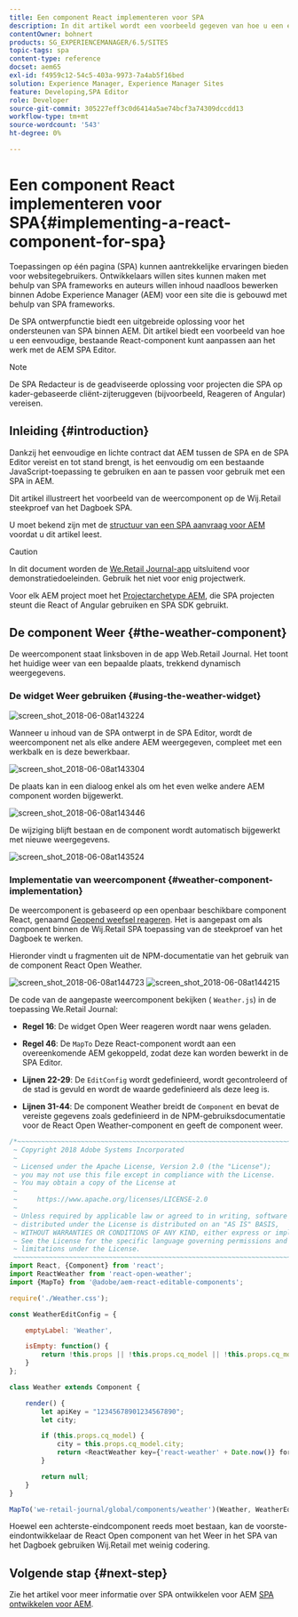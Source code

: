 ```yaml
---
title: Een component React implementeren voor SPA
description: In dit artikel wordt een voorbeeld gegeven van hoe u een eenvoudige, bestaande React-component kunt aanpassen aan het werk met de Adobe Experience Manager (AEM) SPA Editor.
contentOwner: bohnert
products: SG_EXPERIENCEMANAGER/6.5/SITES
topic-tags: spa
content-type: reference
docset: aem65
exl-id: f4959c12-54c5-403a-9973-7a4ab5f16bed
solution: Experience Manager, Experience Manager Sites
feature: Developing,SPA Editor
role: Developer
source-git-commit: 305227eff3c0d6414a5ae74bcf3a74309dccdd13
workflow-type: tm+mt
source-wordcount: '543'
ht-degree: 0%

---
```


# Een component React implementeren voor SPA{#implementing-a-react-component-for-spa}

Toepassingen op één pagina (SPA) kunnen aantrekkelijke ervaringen bieden voor websitegebruikers. Ontwikkelaars willen sites kunnen maken met behulp van SPA frameworks en auteurs willen inhoud naadloos bewerken binnen Adobe Experience Manager (AEM) voor een site die is gebouwd met behulp van SPA frameworks.

De SPA ontwerpfunctie biedt een uitgebreide oplossing voor het ondersteunen van SPA binnen AEM. Dit artikel biedt een voorbeeld van hoe u een eenvoudige, bestaande React-component kunt aanpassen aan het werk met de AEM SPA Editor.

>[!NOTE]
>
>De SPA Redacteur is de geadviseerde oplossing voor projecten die SPA op kader-gebaseerde cliënt-zijteruggeven (bijvoorbeeld, Reageren of Angular) vereisen.

## Inleiding {#introduction}

Dankzij het eenvoudige en lichte contract dat AEM tussen de SPA en de SPA Editor vereist en tot stand brengt, is het eenvoudig om een bestaande JavaScript-toepassing te gebruiken en aan te passen voor gebruik met een SPA in AEM.

Dit artikel illustreert het voorbeeld van de weercomponent op de Wij.Retail steekproef van het Dagboek SPA.

U moet bekend zijn met de [structuur van een SPA aanvraag voor AEM](/help/sites-developing/spa-getting-started-react.md) voordat u dit artikel leest.

>[!CAUTION]
>In dit document worden de [We.Retail Journal-app](https://github.com/adobe/aem-sample-we-retail-journal) uitsluitend voor demonstratiedoeleinden. Gebruik het niet voor enig projectwerk.
>
>Voor elk AEM project moet het [Projectarchetype AEM](https://experienceleague.adobe.com/docs/experience-manager-core-components/using/developing/archetype/overview.html), die SPA projecten steunt die React of Angular gebruiken en SPA SDK gebruikt.

## De component Weer {#the-weather-component}

De weercomponent staat linksboven in de app Web.Retail Journal. Het toont het huidige weer van een bepaalde plaats, trekkend dynamisch weergegevens.

### De widget Weer gebruiken {#using-the-weather-widget}

![screen_shot_2018-06-08at143224](assets/screen_shot_2018-06-08at143224.png)

Wanneer u inhoud van de SPA ontwerpt in de SPA Editor, wordt de weercomponent net als elke andere AEM weergegeven, compleet met een werkbalk en is deze bewerkbaar.

![screen_shot_2018-06-08at143304](assets/screen_shot_2018-06-08at143304.png)

De plaats kan in een dialoog enkel als om het even welke andere AEM component worden bijgewerkt.

![screen_shot_2018-06-08at143446](assets/screen_shot_2018-06-08at143446.png)

De wijziging blijft bestaan en de component wordt automatisch bijgewerkt met nieuwe weergegevens.

![screen_shot_2018-06-08at143524](assets/screen_shot_2018-06-08at143524.png)

### Implementatie van weercomponent {#weather-component-implementation}

De weercomponent is gebaseerd op een openbaar beschikbare component React, genaamd [Geopend weefsel reageren](https://www.npmjs.com/package/react-open-weather). Het is aangepast om als component binnen de Wij.Retail SPA toepassing van de steekproef van het Dagboek te werken.

Hieronder vindt u fragmenten uit de NPM-documentatie van het gebruik van de component React Open Weather.

![screen_shot_2018-06-08at144723](assets/screen_shot_2018-06-08at144723.png) ![screen_shot_2018-06-08at144215](assets/screen_shot_2018-06-08at144215.png)

De code van de aangepaste weercomponent bekijken ( `Weather.js`) in de toepassing We.Retail Journal:

* **Regel 16**: De widget Open Weer reageren wordt naar wens geladen.
* **Regel 46**: De `MapTo` Deze React-component wordt aan een overeenkomende AEM gekoppeld, zodat deze kan worden bewerkt in de SPA Editor.

* **Lijnen 22-29**: De `EditConfig` wordt gedefinieerd, wordt gecontroleerd of de stad is gevuld en wordt de waarde gedefinieerd als deze leeg is.

* **Lijnen 31-44**: De component Weather breidt de `Component` en bevat de vereiste gegevens zoals gedefinieerd in de NPM-gebruiksdocumentatie voor de React Open Weather-component en geeft de component weer.

```javascript
/*~~~~~~~~~~~~~~~~~~~~~~~~~~~~~~~~~~~~~~~~~~~~~~~~~~~~~~~~~~~~~~~~~~~~~~~~~~~~~~
 ~ Copyright 2018 Adobe Systems Incorporated
 ~
 ~ Licensed under the Apache License, Version 2.0 (the "License");
 ~ you may not use this file except in compliance with the License.
 ~ You may obtain a copy of the License at
 ~
 ~     https://www.apache.org/licenses/LICENSE-2.0
 ~
 ~ Unless required by applicable law or agreed to in writing, software
 ~ distributed under the License is distributed on an "AS IS" BASIS,
 ~ WITHOUT WARRANTIES OR CONDITIONS OF ANY KIND, either express or implied.
 ~ See the License for the specific language governing permissions and
 ~ limitations under the License.
 ~~~~~~~~~~~~~~~~~~~~~~~~~~~~~~~~~~~~~~~~~~~~~~~~~~~~~~~~~~~~~~~~~~~~~~~~~~~~~*/
import React, {Component} from 'react';
import ReactWeather from 'react-open-weather';
import {MapTo} from '@adobe/aem-react-editable-components';

require('./Weather.css');

const WeatherEditConfig = {

    emptyLabel: 'Weather',

    isEmpty: function() {
        return !this.props || !this.props.cq_model || !this.props.cq_model.city || this.props.cq_model.city.trim().length < 1;
    }
};

class Weather extends Component {

    render() {
        let apiKey = "12345678901234567890";
        let city;

        if (this.props.cq_model) {
            city = this.props.cq_model.city;
            return <ReactWeather key={'react-weather' + Date.now()} forecast="today" apikey={apiKey} type="city" city={city} />
        }

        return null;
    }
}

MapTo('we-retail-journal/global/components/weather')(Weather, WeatherEditConfig);
```

Hoewel een achterste-eindcomponent reeds moet bestaan, kan de voorste-eindontwikkelaar de React Open component van het Weer in het SPA van het Dagboek gebruiken Wij.Retail met weinig codering.

## Volgende stap {#next-step}

Zie het artikel voor meer informatie over SPA ontwikkelen voor AEM [SPA ontwikkelen voor AEM](/help/sites-developing/spa-architecture.md).
